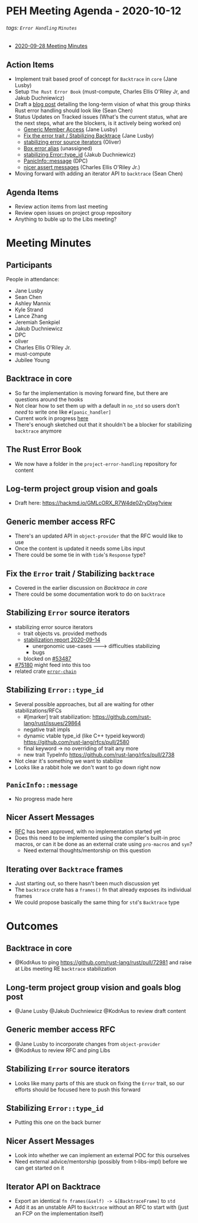 # PEH Meeting Agenda - 2020-10-12

###### tags: `Error Handling` `Minutes`

- [2020-09-28 Meeting Minutes](https://hackmd.io/th5k9_pBRBGmpgnFWJzUHw?both)

## Action Items

- Implement trait based proof of concept for `Backtrace` in `core` (Jane Lusby)
- Setup `The Rust Error Book` (must-compute, Charles Ellis O'Riley Jr, and Jakub Duchniewicz)
- Draft a [blog post](https://hackmd.io/GMLcORX_R7W4de0ZryDIxg?view) detailing the long-term vision of what this group thinks Rust error handling should look like (Sean Chen)
- Status Updates on Tracked issues (What's the current status, what are the next steps, what are the blockers, is it actively being worked on)
    - [Generic Member Access](https://github.com/rust-lang/rfcs/pull/2895) (Jane Lusby)
    - [Fix the error trait / Stabilizing Backtrace](https://github.com/rust-lang/rust/issues/53487) (Jane Lusby)
    - [stabilizing error source iterators](https://github.com/rust-lang/rust/issues/58520) (Oliver)
    - [Box error alias](https://github.com/rust-lang/rfcs/pull/2820) (unassigned)
    - [stabilizing Error::type_id](https://github.com/rust-lang/rust/issues/60784) (Jakub Duchniewicz)
    - [PanicInfo::message](https://github.com/rust-lang/rust/issues/66745) (DPC)
    - [nicer assert messages](https://github.com/rust-lang/rust/issues/44838) (Charles Ellis O'Riley Jr.)
 - Moving forward with adding an iterator API to `backtrace` (Sean Chen)

## Agenda Items

- Review action items from last meeting
- Review open issues on project group repository
- Anything to buble up to the Libs meeting?

# Meeting Minutes

## Participants

People in attendance:
- Jane Lusby
- Sean Chen
- Ashley Mannix
- Kyle Strand
- Lance Zhang
- Jeremiah Senkpiel
- Jakub Duchniewicz
- DPC
- oliver
- Charles Ellis O'Riley Jr.
- must-compute
- Jubilee Young

## Backtrace in core

- So far the implementation is moving forward fine, but there are questions around the hooks
- Not clear how to set them up with a default in `no_std` so users don't _need_ to write one like `#[panic_handler]`
- Current work in progress [here](https://github.com/rust-lang/rust/pull/77384)
- There's enough sketched out that it shouldn't be a blocker for stabilizing `backtrace` anymore

## The Rust Error Book

- We now have a folder in the `project-error-handling` repository for content

## Log-term project group vision and goals

- Draft here: https://hackmd.io/GMLcORX_R7W4de0ZryDIxg?view

## Generic member access RFC

- There's an updated API in `object-provider` that the RFC would like to use
- Once the content is updated it needs some Libs input
- There could be some tie in with `tide`'s `Response` type?

## Fix the `Error` trait / Stabilizing `backtrace`

- Covered in the earlier discussion on _Backtrace in core_
- There could be some documentation work to do on `backtrace`

## Stabilizing `Error` source iterators

- stabilizing error source iterators
  - trait objects vs. provided methods
  - [stabilization report 2020-09-14](https://github.com/rust-lang/rust/issues/58520#issuecomment-691982191)
    - unergonomic use-cases ---> difficulties stabilizing
    - bugs
  - blocked on [#53487](https://github.com/rust-lang/rust/issues/53487)
- [#75180](https://github.com/rust-lang/rust/pull/75180) might feed into this too
- related crate [`error-chain`](https://crates.io/crates/error-chain)

## Stabilizing `Error::type_id`

- Several possible approaches, but all are waiting for other stabilizations/RFCs
    - #[marker] trait stabilization: https://github.com/rust-lang/rust/issues/29864
    - negative trait impls
    - dynamic vtable type_id (like C++ typeid keyword) https://github.com/rust-lang/rfcs/pull/2580
    - final keyword -> no overriding of trait any more
    - new trait TypeInfo https://github.com/rust-lang/rfcs/pull/2738
- Not clear it's something we want to stabilize
- Looks like a rabbit hole we don't want to go down right now

## `PanicInfo::message`

- No progress made here

## Nicer Assert Messages

- [RFC](https://github.com/rust-lang/rfcs/pull/2011) has been approved, with no implementation started yet 
- Does this need to be implemented using the compiler's built-in proc macros, or can it be done as an external crate using `pro-macros` and `syn`?
    - Need external thoughts/mentorship on this question

## Iterating over `Backtrace` frames

- Just starting out, so there hasn't been much discussion yet
- The `backtrace` crate has a `frames()` fn that already exposes its individual frames
- We could propose basically the same thing for `std`'s `Backtrace` type

# Outcomes

## Backtrace in core

- @KodrAus to ping https://github.com/rust-lang/rust/pull/72981 and raise at Libs meeting RE `backtrace` stabilization

## Long-term project group vision and goals blog post

- @Jane Lusby @Jakub Duchniewicz @KodrAus to review draft content

## Generic member access RFC

- @Jane Lusby to incorporate changes from `object-provider`
- @KodrAus to review RFC and ping Libs

## Stabilizing `Error` source iterators

- Looks like many parts of this are stuck on fixing the `Error` trait, so our efforts should be focused here to push this forward

## Stabilizing `Error::type_id`

- Putting this one on the back burner

## Nicer Assert Messages

- Look into whether we can implement an external POC for this ourselves
- Need external advice/mentorship (possibly from t-libs-impl) before we can get started on it

## Iterator API on Backtrace

- Export an identical `fn frames(&self) -> &[BacktraceFrame]` to `std`
- Add it as an unstable API to `Backtrace` without an RFC to start with (just an FCP on the implementation itself)
